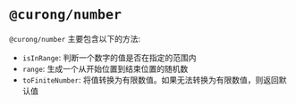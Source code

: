# `@curong/number`


`@curong/number` 主要包含以下的方法:

- `isInRange`: 判断一个数字的值是否在指定的范围内
- `range`: 生成一个从开始位置到结束位置的随机数
- `toFiniteNumber`: 将值转换为有限数值。如果无法转换为有限数值，则返回默认值
